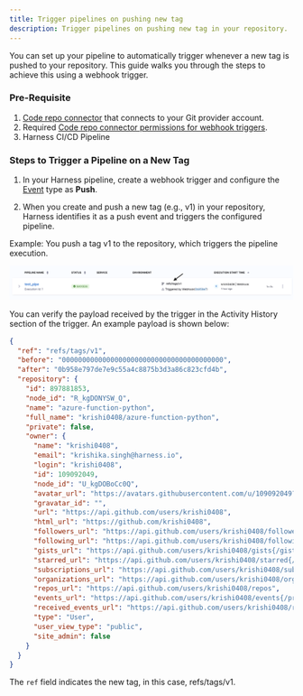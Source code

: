 ```yaml
---
title: Trigger pipelines on pushing new tag
description: Trigger pipelines on pushing new tag in your repository.
---
```


You can set up your pipeline to automatically trigger whenever a new tag is pushed to your repository. This guide walks you through the steps to achieve this using a webhook trigger.

### Pre-Requisite

1. [Code repo connector](/docs/category/code-repo-connectors) that connects to your Git provider account. 
2. Required [Code repo connector permissions for webhook triggers](/docs/platform/triggers/triggers-reference#code-repo-connector-permissions-for-webhook-triggers).
3. Harness CI/CD Pipeline

### Steps to Trigger a Pipeline on a New Tag

1. In your Harness pipeline, create a webhook trigger and configure the [Event](/docs/platform/triggers/triggers-reference#event-and-actions) type as **Push**.

2. When you create and push a new tag (e.g., v1) in your repository, Harness identifies it as a push event and triggers the configured pipeline.

Example: You push a tag v1 to the repository, which triggers the pipeline execution.

![](./static/tag_event_execution.png)

You can verify the payload received by the trigger in the Activity History section of the trigger. An example payload is shown below:

```json
{
  "ref": "refs/tags/v1",
  "before": "0000000000000000000000000000000000000000",
  "after": "0b958e797de7e9c55a4c8875b3d3a86c823cfd4b",
  "repository": {
    "id": 897881853,
    "node_id": "R_kgDONYSW_Q",
    "name": "azure-function-python",
    "full_name": "krishi0408/azure-function-python",
    "private": false,
    "owner": {
      "name": "krishi0408",
      "email": "krishika.singh@harness.io",
      "login": "krishi0408",
      "id": 109092049,
      "node_id": "U_kgDOBoCc0Q",
      "avatar_url": "https://avatars.githubusercontent.com/u/109092049?v=4",
      "gravatar_id": "",
      "url": "https://api.github.com/users/krishi0408",
      "html_url": "https://github.com/krishi0408",
      "followers_url": "https://api.github.com/users/krishi0408/followers",
      "following_url": "https://api.github.com/users/krishi0408/following{/other_user}",
      "gists_url": "https://api.github.com/users/krishi0408/gists{/gist_id}",
      "starred_url": "https://api.github.com/users/krishi0408/starred{/owner}{/repo}",
      "subscriptions_url": "https://api.github.com/users/krishi0408/subscriptions",
      "organizations_url": "https://api.github.com/users/krishi0408/orgs",
      "repos_url": "https://api.github.com/users/krishi0408/repos",
      "events_url": "https://api.github.com/users/krishi0408/events{/privacy}",
      "received_events_url": "https://api.github.com/users/krishi0408/received_events",
      "type": "User",
      "user_view_type": "public",
      "site_admin": false
    }
  }
}
```
The `ref` field indicates the new tag, in this case, refs/tags/v1.







